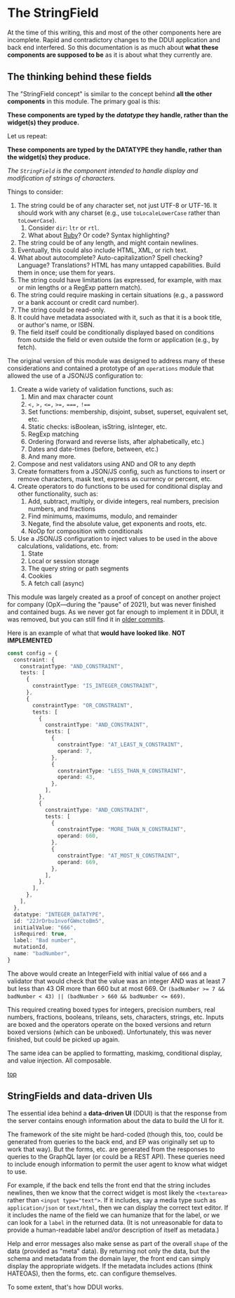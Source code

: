 <!-- markdownlint-disable-next-line no-inline-html -->
<h1 id="top">The StringField</h1>

At the time of this writing, this and most of the other components here are incomplete. Rapid and contradictory changes to the DDUI application and back end interfered. So this documentation is as much about **what these components are supposed to be** as it is about what they currently are.

<!-- markdownlint-disable-next-line no-inline-html -->
<h2 id="the-thinking-behind-these-fields">The thinking behind these fields</h2>

The "StringField concept" is similar to the concept behind **all the other components** in this module. The primary goal is this:

**These components are typed by the *datatype* they handle, rather than the widget(s) they produce.**

Let us repeat:

**These components are typed by the DATATYPE they handle, rather than the widget(s) they produce.**

*The `StringField` is the component intended to handle display and modification of strings of characters.*

Things to consider:

1. The string could be of any character set, not just UTF-8 or UTF-16. It should work with any charset (e.g., use `toLocaleLowerCase` rather than `toLowerCase`).
   1. Consider `dir`: `ltr` or `rtl`.
   2. What about [Ruby](https://developer.mozilla.org/en-US/docs/Web/HTML/Element/ruby)? Or code? Syntax highlighting?
2. The string could be of any length, and might contain newlines.
3. Eventually, this could also include HTML, XML, or rich text.
4. What about autocomplete? Auto-capitalization? Spell checking? Language? Translations? HTML has many untapped capabilities. Build them in once; use them for years.
5. The string could have limitations (as expressed, for example, with max or min lengths or a RegExp pattern match).
6. The string could require masking in certain situations (e.g., a password or a bank account or credit card number).
7. The string could be read-only.
8. It could have metadata associated with it, such as that it is a book title, or author's name, or ISBN.
9. The field itself could be conditionally displayed based on conditions from outside the field or even outside the form or application (e.g., by fetch).

The original version of this module was designed to address many of these considerations and contained a prototype of an `operations` module that allowed the use of a JSON/JS configuration to:

1. Create a wide variety of validation functions, such as:
   1. Min and max character count
   2. `<,` `>,` `<=,` `>=,` `===,` `!==`
   3. Set functions: membership, disjoint, subset, superset, equivalent set, etc.
   4. Static checks: isBoolean, isString, isInteger, etc.
   5. RegExp matching
   6. Ordering (forward and reverse lists, after alphabetically, etc.)
   7. Dates and date-times (before, between, etc.)
   8. And many more.
2. Compose and nest validators using AND and OR to any depth
3. Create formatters from a JSON/JS config, such as functions to insert or remove characters, mask text, express as currency or percent, etc.
4. Create operators to do functions to be used for conditional display and other functionality, such as:
   1. Add, subtract, multiply, or divide integers, real numbers, precision numbers, and fractions
   2. Find minimums, maximums, modulo, and remainder
   3. Negate, find the absolute value, get exponents and roots, etc.
   4. NoOp for composition with conditionals
5. Use a JSON/JS configuration to inject values to be used in the above calculations, validations, etc. from:
   1. State
   2. Local or session storage
   3. The query string or path segments
   4. Cookies
   5. A fetch call (async)

This module was largely created as a proof of concept on another project for company (OpX&mdash;during the "pause" of 2021), but was never finished and contained bugs. As we never got far enough to implement it in DDUI, it was removed, but you can still find it in [older commits](https://github.com/company-digital/edit-profile/tree/3bebda2aabdd650b0ec2bfc63f63bb9fed48974e/src/operations).

Here is an example of what that **would have looked like**. **NOT IMPLEMENTED**

```ts
const config = {
  constraint: {
    constraintType: "AND_CONSTRAINT",
    tests: [
      {
        constraintType: "IS_INTEGER_CONSTRAINT",
      },
      {
        constraintType: "OR_CONSTRAINT",
        tests: [
          {
            constraintType: "AND_CONSTRAINT",
            tests: [
              {
                constraintType: "AT_LEAST_N_CONSTRAINT",
                operand: 7,
              },
              {
                constraintType: "LESS_THAN_N_CONSTRAINT",
                operand: 43,
              },
            ],
          },
          {
            constraintType: "AND_CONSTRAINT",
            tests: [
              {
                constraintType: "MORE_THAN_N_CONSTRAINT",
                operand: 660,
              },
              {
                constraintType: "AT_MOST_N_CONSTRAINT",
                operand: 669,
              },
            ],
          },
        ],
      },
    ],
  },
  datatype: "INTEGER_DATATYPE",
  id: "22JrDrbu1nvofGWmctoBm5",
  initialValue: "666",
  isRequired: true,
  label: "Bad number",
  mutationId,
  name: "badNumber",
}
```

The above would create an IntegerField with initial value of `666` and a validator that would check that the value was an integer AND was at least 7 but less than 43 OR more than 660 but at most 669. Or `(badNumber >= 7 && badNumber < 43) || (badNumber > 660 && badNumber <= 669)`.

This required creating boxed types for integers, precision numbers, real numbers, fractions, booleans, trileans, sets, characters, strings, etc. Inputs are boxed and the operators operate on the boxed versions and return boxed versions (which can be unboxed). Unfortunately, this was never finished, but could be picked up again.

The same idea can be applied to formatting, maskimg, conditional display, and value injection. All composable.

[top](#top)

<!-- markdownlint-disable-next-line no-inline-html -->
<h2 id="stringfields-and-dduis">StringFields and data-driven UIs</h2>

The essential idea behind a **data-driven UI** (DDUI) is that the response from the server contains enough information about the data to build the UI for it.

The framework of the site might be hard-coded (though this, too, could be generated from queries to the back end, and EP was originally set up to work that way). But the forms, etc. are generated from the responses to queries to the GraphQL layer (or could be a REST API). These queries need to include enough information to permit the user agent to know what widget to use.

For example, if the back end tells the front end that the string includes newlines, then we know that the correct widget is most likely the `<textarea>` rather than `<input type="text">`. If it includes, say a media type such as `application/json` or `text/html`, then we can display the correct text editor. If it includes the name of the field we can humanize that for the label, or we can look for a `label` in the returned data. (It is not unreasonable for data to provide a human-readable label and/or description of itself as metadata.)

Help and error messages also make sense as part of the overall `shape` of the data (provided as "meta" data). By returning not only the data, but the schema and metadata from the domain layer, the front end can simply display the appropriate widgets. If the metadata includes actions (think HATEOAS), then the forms, etc. can configure themselves.

To some extent, that's how DDUI works.
